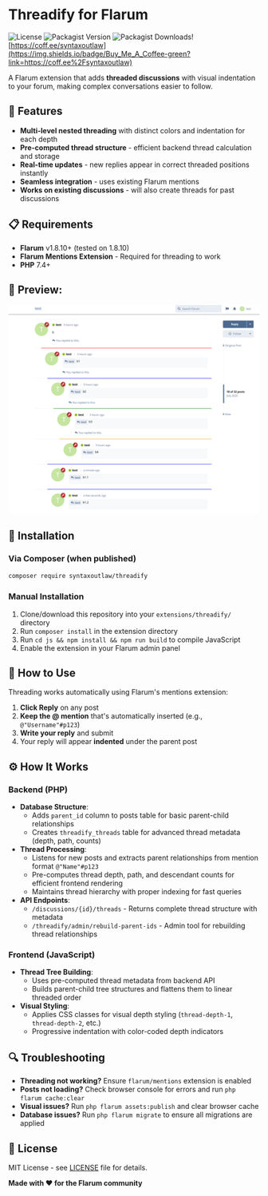 # Threadify for Flarum

![License](https://img.shields.io/github/license/syntaxoutlaw/threadify) ![Packagist Version](https://img.shields.io/packagist/v/syntaxoutlaw/threadify)
![Packagist Downloads](https://img.shields.io/packagist/dt/syntaxoutlaw/threadify)![https://coff.ee/syntaxoutlaw](https://img.shields.io/badge/Buy_Me_A_Coffee-green?link=https://coff.ee%2Fsyntaxoutlaw)


A Flarum extension that adds **threaded discussions** with visual indentation to your forum, making complex conversations easier to follow.

## 🚀 Features

- **Multi-level nested threading** with distinct colors and indentation for each depth
- **Pre-computed thread structure** - efficient backend thread calculation and storage
- **Real-time updates** - new replies appear in correct threaded positions instantly
- **Seamless integration** - uses existing Flarum mentions
- **Works on existing discussions** - will also create threads for past discussions

## 📋 Requirements

- **Flarum** v1.8.10+ (tested on 1.8.10)
- **Flarum Mentions Extension** - Required for threading to work
- **PHP** 7.4+

## 👀 Preview:
![Threadify Preview](threadify.png)

## 🔧 Installation

### Via Composer (when published)
```bash
composer require syntaxoutlaw/threadify
```

### Manual Installation
1. Clone/download this repository into your `extensions/threadify/` directory
2. Run `composer install` in the extension directory
3. Run `cd js && npm install && npm run build` to compile JavaScript
4. Enable the extension in your Flarum admin panel

## 🎯 How to Use

Threading works automatically using Flarum's mentions extension:

1. **Click Reply** on any post
2. **Keep the @ mention** that's automatically inserted (e.g., `@"Username"#p123`)
3. **Write your reply** and submit
4. Your reply will appear **indented** under the parent post

## ⚙️ How It Works

### Backend (PHP)
- **Database Structure**: 
  - Adds `parent_id` column to posts table for basic parent-child relationships
  - Creates `threadify_threads` table for advanced thread metadata (depth, path, counts)
- **Thread Processing**: 
  - Listens for new posts and extracts parent relationships from mention format `@"Name"#p123`
  - Pre-computes thread depth, path, and descendant counts for efficient frontend rendering
  - Maintains thread hierarchy with proper indexing for fast queries
- **API Endpoints**:
  - `/discussions/{id}/threads` - Returns complete thread structure with metadata
  - `/threadify/admin/rebuild-parent-ids` - Admin tool for rebuilding thread relationships

### Frontend (JavaScript)
- **Thread Tree Building**: 
  - Uses pre-computed thread metadata from backend API
  - Builds parent-child tree structures and flattens them to linear threaded order
- **Visual Styling**: 
  - Applies CSS classes for visual depth styling (`thread-depth-1`, `thread-depth-2`, etc.)
  - Progressive indentation with color-coded depth indicators


## 🔍 Troubleshooting

- **Threading not working?** Ensure `flarum/mentions` extension is enabled
- **Posts not loading?** Check browser console for errors and run `php flarum cache:clear`
- **Visual issues?** Run `php flarum assets:publish` and clear browser cache
- **Database issues?** Run `php flarum migrate` to ensure all migrations are applied

## 📝 License

MIT License - see [LICENSE](LICENSE) file for details.



**Made with ❤️ for the Flarum community** 